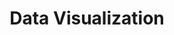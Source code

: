---
layout: posts
permalink: /data-visualization/
title: "Data Visualization"
author_profile: true
header:
  image: "/images/fort point.png"
---